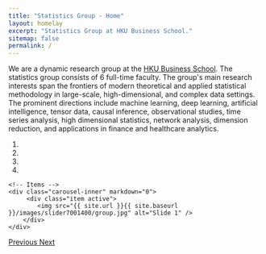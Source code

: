 ```yaml
---
title: "Statistics Group - Home"
layout: homelay
excerpt: "Statistics Group at HKU Business School."
sitemap: false
permalink: /
---
```



We are a dynamic research group at the [HKU Business School](https://www.hkubs.hku.hk/). The statistics group consists of 6 full-time faculty. The group's main research interests span the frontiers of modern theoretical and applied statistical methodology in large-scale, high-dimensional, and complex data settings. The prominent directions include machine learning, deep learning, artificial intelligence, tensor data, causal inference, observational studies, time series analysis, high dimensional statistics, network analysis, dimension reduction, and applications in finance and healthcare analytics.
 


<div markdown="0" id="carousel" class="carousel slide" data-ride="carousel" data-interval="4000" data-pause="hover" >
    <!-- Menu -->
    <ol class="carousel-indicators">
        <li data-target="#carousel" data-slide-to="0" class="active"></li>
        <li data-target="#carousel" data-slide-to="1"></li>
        <li data-target="#carousel" data-slide-to="2"></li>
        <li data-target="#carousel" data-slide-to="3"></li>
    </ol>

    <!-- Items -->
    <div class="carousel-inner" markdown="0">
         <div class="item active">
            <img src="{{ site.url }}{{ site.baseurl }}/images/slider7001400/group.jpg" alt="Slide 1" />
        </div>
    </div>
  <a class="left carousel-control" href="#carousel" role="button" data-slide="prev">
    <span class="glyphicon glyphicon-chevron-left" aria-hidden="true"></span>
    <span class="sr-only">Previous</span>
  </a>
  <a class="right carousel-control" href="#carousel" role="button" data-slide="next">
    <span class="glyphicon glyphicon-chevron-right" aria-hidden="true"></span>
    <span class="sr-only">Next</span>
  </a>
</div>





